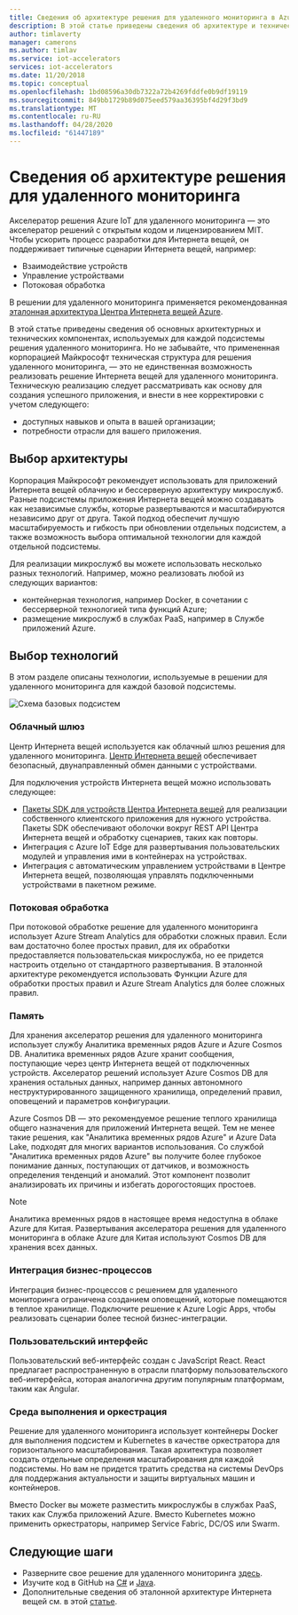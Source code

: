 ```yaml
---
title: Сведения об архитектуре решения для удаленного мониторинга в Azure | Документация Майкрософт
description: В этой статье приведены сведения об архитектуре и технических компонентах в решении удаленного мониторинга
author: timlaverty
manager: camerons
ms.author: timlav
ms.service: iot-accelerators
services: iot-accelerators
ms.date: 11/20/2018
ms.topic: conceptual
ms.openlocfilehash: 1bd08596a30db7322a72b4269fddfe0b9df19119
ms.sourcegitcommit: 849bb1729b89d075eed579aa36395bf4d29f3bd9
ms.translationtype: MT
ms.contentlocale: ru-RU
ms.lasthandoff: 04/28/2020
ms.locfileid: "61447189"
---
```

# <a name="remote-monitoring-architectural-choices"></a>Сведения об архитектуре решения для удаленного мониторинга

Акселератор решения Azure IoT для удаленного мониторинга — это акселератор решений с открытым кодом и лицензированием MIT. Чтобы ускорить процесс разработки для Интернета вещей, он поддерживает типичные сценарии Интернета вещей, например:

- Взаимодействие устройств
- Управление устройствами
- Потоковая обработка

В решении для удаленного мониторинга применяется рекомендованная [эталонная архитектура Центра Интернета вещей Azure](https://aka.ms/iotrefarchitecture).

В этой статье приведены сведения об основных архитектурных и технических компонентах, используемых для каждой подсистемы решения удаленного мониторинга. Но не забывайте, что примененная корпорацией Майкрософт техническая структура для решения удаленного мониторинга, — это не единственная возможность реализовать решение Интернета вещей для удаленного мониторинга. Техническую реализацию следует рассматривать как основу для создания успешного приложения, и внести в нее корректировки с учетом следующего:

- доступных навыков и опыта в вашей организации;
- потребности отрасли для вашего приложения.

## <a name="architectural-choices"></a>Выбор архитектуры

Корпорация Майкрософт рекомендует использовать для приложений Интернета вещей облачную и бессерверную архитектуру микрослужб. Разные подсистемы приложения Интернета вещей можно создавать как независимые службы, которые развертываются и масштабируются независимо друг от друга. Такой подход обеспечит лучшую масштабируемость и гибкость при обновлении отдельных подсистем, а также возможность выбора оптимальной технологии для каждой отдельной подсистемы.

Для реализации микрослужб вы можете использовать несколько разных технологий. Например, можно реализовать любой из следующих вариантов:

- контейнерная технология, например Docker, в сочетании с бессерверной технологией типа функций Azure;
- размещение микрослужб в службах PaaS, например в Службе приложений Azure.

## <a name="technology-choices"></a>Выбор технологий

В этом разделе описаны технологии, используемые в решении для удаленного мониторинга для каждой базовой подсистемы.

![Схема базовых подсистем](./media/iot-accelerators-remote-monitoring-architectural-choices/subsystem.png)

### <a name="cloud-gateway"></a>Облачный шлюз

Центр Интернета вещей используется как облачный шлюз решения для удаленного мониторинга. [Центр Интернета вещей](https://azure.microsoft.com/services/iot-hub/) обеспечивает безопасный, двунаправленный обмен данными с устройствами.

Для подключения устройств Интернета вещей можно использовать следующее:

- [Пакеты SDK для устройств Центра Интернета вещей](../iot-hub/iot-hub-devguide-sdks.md#azure-iot-hub-device-sdks) для реализации собственного клиентского приложения для нужного устройства. Пакеты SDK обеспечивают оболочки вокруг REST API Центра Интернета вещей и обработку сценариев, таких как повторы.
- Интеграция с Azure IoT Edge для развертывания пользовательских модулей и управления ими в контейнерах на устройствах.
- Интеграция с автоматическим управлением устройствами в Центре Интернета вещей, позволяющая управлять подключенными устройствами в пакетном режиме.

### <a name="stream-processing"></a>Потоковая обработка

При потоковой обработке решение для удаленного мониторинга использует Azure Stream Analytics для обработки сложных правил. Если вам достаточно более простых правил, для их обработки предоставляется пользовательская микрослужба, но ее придется настроить отдельно от стандартного развертывания. В эталонной архитектуре рекомендуется использовать Функции Azure для обработки простых правил и Azure Stream Analytics для более сложных правил.

### <a name="storage"></a>Память

Для хранения акселератор решения для удаленного мониторинга использует службу Аналитика временных рядов Azure и Azure Cosmos DB. Аналитика временных рядов Azure хранит сообщения, поступающие через центр Интернета вещей от подключенных устройств. Акселератор решений использует Azure Cosmos DB для хранения остальных данных, например данных автономного неструктурированного защищенного хранилища, определений правил, оповещений и параметров конфигурации.

Azure Cosmos DB — это рекомендуемое решение теплого хранилища общего назначения для приложений Интернета вещей. Тем не менее такие решения, как "Аналитика временных рядов Azure" и Azure Data Lake, подходят для многих вариантов использования. Со службой "Аналитика временных рядов Azure" вы получите более глубокое понимание данных, поступающих от датчиков, и возможность определения тенденций и аномалий. Этот компонент позволит анализировать их причины и избегать дорогостоящих простоев.

> [!NOTE]
> Аналитика временных рядов в настоящее время недоступна в облаке Azure для Китая. Развертывания акселератора решения для удаленного мониторинга в облаке Azure для Китая используют Cosmos DB для хранения всех данных.

### <a name="business-integration"></a>Интеграция бизнес-процессов

Интеграция бизнес-процессов с решением для удаленного мониторинга ограничена созданием оповещений, которые помещаются в теплое хранилище. Подключите решение к Azure Logic Apps, чтобы реализовать сценарии более тесной бизнес-интеграции.

### <a name="user-interface"></a>Пользовательский интерфейс

Пользовательский веб-интерфейс создан с JavaScript React. React предлагает распространенную в отрасли платформу пользовательского веб-интерфейса, которая аналогична другим популярным платформам, таким как Angular.

### <a name="runtime-and-orchestration"></a>Среда выполнения и оркестрация

Решение для удаленного мониторинга использует контейнеры Docker для выполнения подсистем и Kubernetes в качестве оркестратора для горизонтального масштабирования. Такая архитектура позволяет создать отдельные определения масштабирования для каждой подсистемы. Но вам не придется тратить средства на системы DevOps для поддержания актуальности и защиты виртуальных машин и контейнеров.

Вместо Docker вы можете разместить микрослужбы в службах PaaS, таких как Служба приложений Azure. Вместо Kubernetes можно применить оркестраторы, например Service Fabric, DC/OS или Swarm.

## <a name="next-steps"></a>Следующие шаги

* Разверните свое решение для удаленного мониторинга [здесь](https://www.azureiotsolutions.com/).
* Изучите код в GitHub на [C#](https://github.com/Azure/azure-iot-pcs-remote-monitoring-dotnet/) и [Java](https://github.com/Azure/azure-iot-pcs-remote-monitoring-java/).  
* Дополнительные сведения об эталонной архитектуре Интернета вещей см. в этой [статье](https://aka.ms/iotrefarchitecture).
